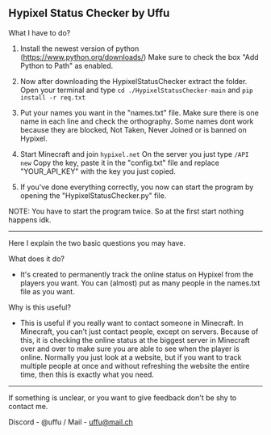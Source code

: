 Hypixel Status Checker by Uffu
---------------------------------
What I have to do?

1. Install the newest version of python (https://www.python.org/downloads/)
   Make sure to check the box "Add Python to Path" as enabled.

2. Now after downloading the HypixelStatusChecker extract the folder. Open your terminal and type `cd ./HypixelStatusChecker-main` and `pip install -r req.txt`

3. Put your names you want in the "names.txt" file. Make sure there is one name in each line and check the orthography.
   Some names dont work because they are blocked, Not Taken, Never Joined or is banned on Hypixel.

4. Start Minecraft and join `hypixel.net`
   On the server you just type `/API new`
   Copy the key, paste it in the "config.txt" file and replace "YOUR_API_KEY" with the key you just copied.

5. If you've done everything correctly, you now can start the program by opening the "HypixelStatusChecker.py" file.


NOTE: You have to start the program twice. So at the first start nothing happens idk.

---------------------------------
Here I explain the two basic questions you may have.

What does it do?
- It's created to permanently track the online status on Hypixel from the players you want. You can (almost) put as many people in the names.txt file as you want.

Why is this useful?
- This is useful if you really want to contact someone in Minecraft. In Minecraft, you can't just contact people, except on servers.
  Because of this, it is checking the online status at the biggest server in Minecraft over and over to make sure you are able to see when the player is online.
  Normally you just look at a website, but if you want to track multiple people at once and without refreshing the website the entire time, then this is       exactly what you need.

---------------------------------
If something is unclear, or you want to give feedback don't be shy to contact me.

Discord - @uffu / Mail - uffu@mail.ch
